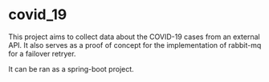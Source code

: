 # covid_19

This project aims to collect data about the COVID-19 cases from an external API. It also serves as a proof of concept for the implementation of rabbit-mq for a failover retryer.

It can be ran as a spring-boot project.
